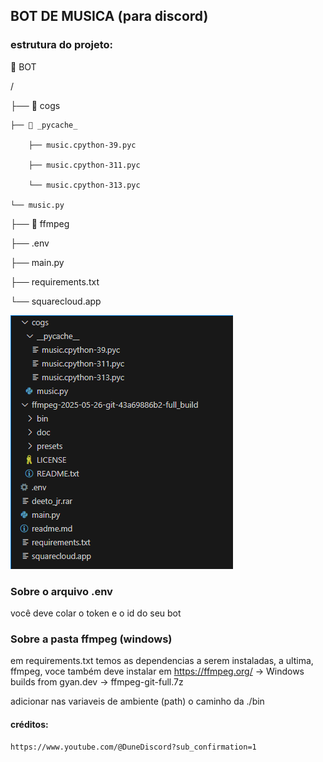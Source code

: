 ## BOT DE MUSICA (para discord)

### estrutura do projeto:

📁 BOT

/

├── 📁 cogs

    ├── 📁 _pycache_

        ├── music.cpython-39.pyc

        ├── music.cpython-311.pyc

        └── music.cpython-313.pyc

    └── music.py

├── 📁 ffmpeg

├── .env

├── main.py

├── requirements.txt

└── squarecloud.app

![alt text](image.png)

### Sobre o arquivo .env

você deve colar o token e o id do seu bot

### Sobre a pasta ffmpeg (windows)

em requirements.txt temos as dependencias a serem instaladas, a ultima, ffmpeg, voce também deve instalar em https://ffmpeg.org/  -> Windows builds from gyan.dev  ->  ffmpeg-git-full.7z

adicionar nas variaveis de ambiente (path) o caminho da ./bin

#### créditos:

`https://www.youtube.com/@DuneDiscord?sub_confirmation=1`
